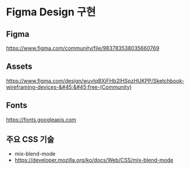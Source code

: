 # Figma Design 구현

## Figma
https://www.figma.com/community/file/983783538035660769

## Assets
https://www.figma.com/design/wuvtqBXjFHb2lHSpzHUKPP/Sketchbook-wireframing-devices-&#45;&#45;free-(Community)

## Fonts
https://fonts.googleapis.com

## 주요 CSS 기술
- mix-blend-mode
- https://developer.mozilla.org/ko/docs/Web/CSS/mix-blend-mode
